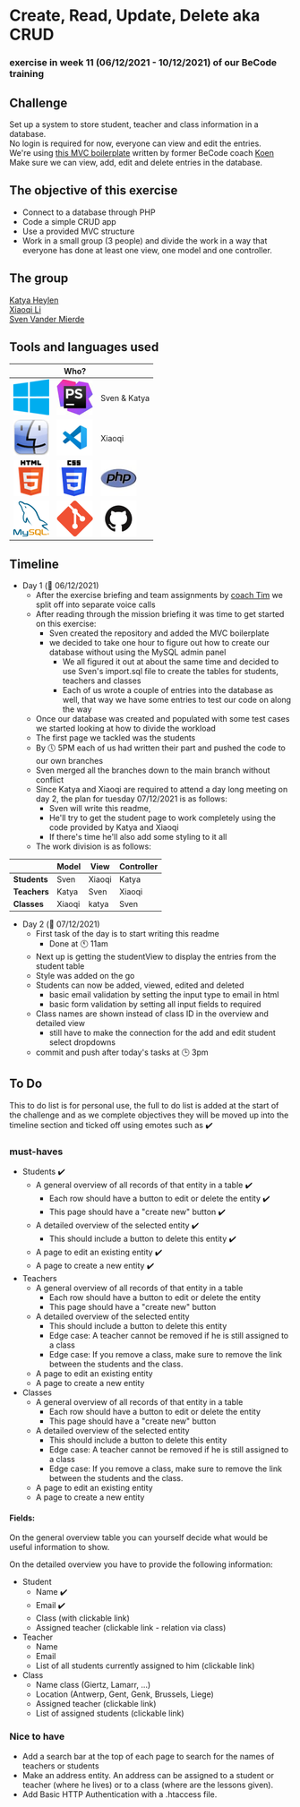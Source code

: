 # Create, Read, Update, Delete aka CRUD
### exercise in week 11 (06/12/2021 - 10/12/2021) of our BeCode training
## Challenge
Set up a system to store student, teacher and class information in a database.  
No login is required for now, everyone can view and edit the entries.  
We're using [this MVC boilerplate](https://github.com/becodeorg/php-mvc-boilerplate) written by former BeCode coach [Koen](https://github.com/grubolsch)  
Make sure we can view, add, edit and delete entries in the database.

## The objective of this exercise

* Connect to a database through PHP
* Code a simple CRUD app
* Use a provided MVC structure
* Work in a small group (3 people) and divide the work in a way that everyone has done at least one view, one model and one controller.

## The group

[Katya Heylen](https://github.com/KatyaHeylen)  
[Xiaoqi Li](https://github.com/830503)  
[Sven Vander Mierde](https://github.com/Sven-I-Am)

## Tools and languages used

| | Who? | |
| ----------- | ----------- | ----------- |
| ![windows10](Assets/images/windows10-logo.png) | ![php-storm](Assets/images/phpstorm-logo.png) | Sven & Katya |
| ![macos](Assets/images/macOS-logo.png) | ![VSCode](Assets/images/vscode-logo.png) | Xiaoqi |
| ![html](Assets/images/html-logo.png) | ![css](Assets/images/css-logo.png) | ![php](Assets/images/php-logo.jpg) |
| ![mySQL](Assets/images/mysql-logo.png) | ![git](Assets/images/git-logo.png) |  ![github](Assets/images/github-logo.png) |

## Timeline
* Day 1 (:date: 06/12/2021)
  * After the exercise briefing and team assignments by [coach Tim](https://github.com/Timmeahj) we split off into separate voice calls
  * After reading through the mission briefing it was time to get started on this exercise:
    * Sven created the repository and added the MVC boilerplate
    * we decided to take one hour to figure out how to create our database without using the MySQL admin panel
      * We all figured it out at about the same time and decided to use Sven's import.sql file to create the tables for students, teachers and classes
      * Each of us wrote a couple of entries into the database as well, that way we have some entries to test our code on along the way
  * Once our database was created and populated with some test cases we started looking at how to divide the workload
  * The first page we tackled was the students
  * By :clock5: 5PM each of us had written their part and pushed the code to our own branches
  * Sven merged all the branches down to the main branch without conflict
  * Since Katya and Xiaoqi are required to attend a day long meeting on day 2, the plan for tuesday 07/12/2021 is as follows:
    * Sven will write this readme,
    * He'll try to get the student page to work completely using the code provided by Katya and Xiaoqi
    * If there's time he'll also add some styling to it all
  * The work division is as follows:

|            | Model  |  View  | Controller |
| ---------- | ------ | ------ | ---------- |
|**Students**| Sven   | Xiaoqi |   Katya    |
|**Teachers**| Katya  | Sven   |   Xiaoqi   |
|**Classes** | Xiaoqi | katya  |   Sven     |

* Day 2 (:date: 07/12/2021)
  * First task of the day is to start writing this readme
    * Done at :clock11: 11am
  * Next up is getting the studentView to display the entries from the student table
  * Style was added on the go
  * Students can now be added, viewed, edited and deleted
    * basic email validation by setting the input type to email in html
    * basic form validation by setting all input fields to required
  * Class names are shown instead of class ID in the overview and detailed view
    * still have to make the connection for the add and edit student select dropdowns
  * commit and push after today's tasks at :clock3: 3pm

## To Do
This to do list is for personal use, the full to do list is added at the start of the challenge and as we complete
objectives they will be moved up into the timeline section and ticked off using emotes such as :heavy_check_mark:

### must-haves
* Students :heavy_check_mark:
  * A general overview of all records of that entity in a table :heavy_check_mark:
    * Each row should have a button to edit or delete the entity :heavy_check_mark:
    * This page should have a "create new" button :heavy_check_mark:
  * A detailed overview of the selected entity :heavy_check_mark:
    * This should include a button to delete this entity :heavy_check_mark:
  * A page to edit an existing entity :heavy_check_mark:
  * A page to create a new entity :heavy_check_mark:
* Teachers
  * A general overview of all records of that entity in a table
    * Each row should have a button to edit or delete the entity
    * This page should have a "create new" button
  * A detailed overview of the selected entity
    * This should include a button to delete this entity
    * Edge case: A teacher cannot be removed if he is still assigned to a class
    * Edge case: If you remove a class, make sure to remove the link between the students and the class.
  * A page to edit an existing entity
  * A page to create a new entity
* Classes
  * A general overview of all records of that entity in a table
    * Each row should have a button to edit or delete the entity
    * This page should have a "create new" button
  * A detailed overview of the selected entity
    * This should include a button to delete this entity
    * Edge case: A teacher cannot be removed if he is still assigned to a class
    * Edge case: If you remove a class, make sure to remove the link between the students and the class.
  * A page to edit an existing entity
  * A page to create a new entity

#### Fields:
On the general overview table you can yourself decide what would be useful information to show.

On the detailed overview you have to provide the following information:

* Student 
  * Name :heavy_check_mark:
  * Email :heavy_check_mark:
  * Class (with clickable link)
  * Assigned teacher (clickable link - relation via class) 
* Teacher
  * Name
  * Email
  * List of all students currently assigned to him (clickable link)
* Class
  * Name class (Giertz, Lamarr, ...)
  * Location (Antwerp, Gent, Genk, Brussels, Liege)
  * Assigned teacher (clickable link)
  * List of assigned students (clickable link)

### Nice to have

* Add a search bar at the top of each page to search for the names of teachers or students
* Make an address entity. An address can be assigned to a student or teacher (where he lives) or to a class (where are the lessons given).
* Add Basic HTTP Authentication with a .htaccess file.